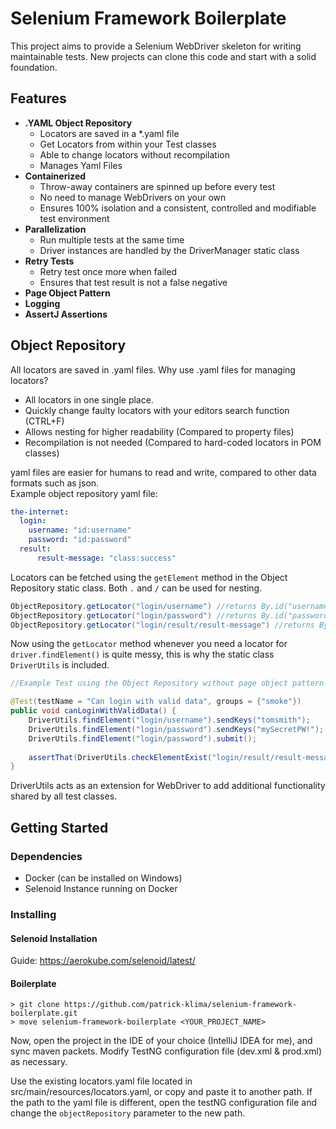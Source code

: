 
# Selenium Framework Boilerplate

This project aims to provide a Selenium WebDriver skeleton for writing maintainable tests. New projects can clone this code and start with a solid foundation.

## Features

* **.YAML Object Repository**
    * Locators are saved in a *.yaml file
    * Get Locators from within your Test classes
    * Able to change locators without recompilation
    * Manages Yaml Files
* **Containerized**
    * Throw-away containers are spinned up before every test
    * No need to manage WebDrivers on your own
    * Ensures 100% isolation and a consistent, controlled and modifiable test environment
* **Parallelization**
    * Run multiple tests at the same time
    * Driver instances are handled by the DriverManager static class
* **Retry Tests**
  * Retry test once more when failed
  * Ensures that test result is not a false negative
* **Page Object Pattern**
* **Logging**
* **AssertJ Assertions**

## Object Repository

All locators are saved in .yaml files. Why use .yaml files for managing locators?
* All locators in one single place.
* Quickly change faulty locators with your editors search function (CTRL+F)
* Allows nesting for higher readability (Compared to property files)
* Recompilation is not needed (Compared to hard-coded locators in POM classes)

yaml files are easier for humans to read and write, compared to other data formats such as json.  
Example object repository yaml file:
```yaml
the-internet:  
  login:  
    username: "id:username"  
    password: "id:password"  
  result:  
      result-message: "class:success"
```

Locators can be fetched using the ``getElement`` method in the Object Repository static class. Both ``.`` and ``/`` can be used for nesting.
```java
ObjectRepository.getLocator("login/username") //returns By.id("username")
ObjectRepository.getLocator("login/password") //returns By.id("password")
ObjectRepository.getLocator("login/result/result-message") //returns By.class("success")
```

Now using the ``getLocator`` method whenever you need a locator for ``driver.findElement()`` is quite messy, this is why the static class ``DriverUtils`` is included.

```java
//Example Test using the Object Repository without page object pattern

@Test(testName = "Can login with valid data", groups = {"smoke"})  
public void canLoginWithValidData() {  
    DriverUtils.findElement("login/username").sendKeys("tomsmith");
    DriverUtils.findElement("login/password").sendKeys("mySecretPW!");
    DriverUtils.findElement("login/password").submit();
	
    assertThat(DriverUtils.checkElementExist("login/result/result-message")).isTrue();  
}
```

DriverUtils acts as an extension for WebDriver to add additional functionality shared by all test classes.

## Getting Started

### Dependencies

* Docker (can be installed on Windows)
* Selenoid Instance running on Docker

### Installing

#### Selenoid Installation
Guide: https://aerokube.com/selenoid/latest/
#### Boilerplate
```
> git clone https://github.com/patrick-klima/selenium-framework-boilerplate.git
> move selenium-framework-boilerplate <YOUR_PROJECT_NAME>
```
Now, open the project in the IDE of your choice (IntelliJ IDEA for me), and sync maven packets. Modify TestNG configuration file (dev.xml & prod.xml) as necessary.

Use the existing locators.yaml file located in src/main/resources/locators.yaml, or copy and paste it to another path. If the path to the yaml file is different, open the testNG configuration file and change the ``objectRepository`` parameter to the new path.